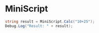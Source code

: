 # MiniScript
```csharp
string result = MiniScript.Calc("10+25");
Debug.Log("Result: " + result);
```
